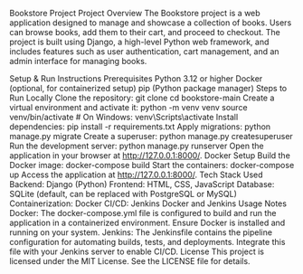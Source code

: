 Bookstore Project
Project Overview
The Bookstore project is a web application designed to manage and showcase a collection of books. Users can browse books, add them to their cart, and proceed to checkout. The project is built using Django, a high-level Python web framework, and includes features such as user authentication, cart management, and an admin interface for managing books.

Setup & Run Instructions
Prerequisites
Python 3.12 or higher
Docker (optional, for containerized setup)
pip (Python package manager)
Steps to Run Locally
Clone the repository:
git clone <repository-url>
cd bookstore-main
Create a virtual environment and activate it:
python -m venv venv
source venv/bin/activate # On Windows: venv\Scripts\activate
Install dependencies:
pip install -r requirements.txt
Apply migrations:
python manage.py migrate
Create a superuser:
python manage.py createsuperuser
Run the development server:
python manage.py runserver
Open the application in your browser at http://127.0.0.1:8000/.
Docker Setup
Build the Docker image:
docker-compose build
Start the containers:
docker-compose up
Access the application at http://127.0.0.1:8000/.
Tech Stack Used
Backend: Django (Python)
Frontend: HTML, CSS, JavaScript
Database: SQLite (default, can be replaced with PostgreSQL or MySQL)
Containerization: Docker
CI/CD: Jenkins
Docker and Jenkins Usage Notes
Docker: The docker-compose.yml file is configured to build and run the application in a containerized environment. Ensure Docker is installed and running on your system.
Jenkins: The Jenkinsfile contains the pipeline configuration for automating builds, tests, and deployments. Integrate this file with your Jenkins server to enable CI/CD.
License
This project is licensed under the MIT License. See the LICENSE file for details.
